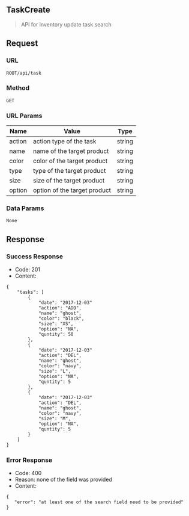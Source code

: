 ## TaskCreate
> API for inventory update task search

## Request
### URL
```ROOT/api/task```

### Method
```GET```

### URL Params
| Name     | Value                        | Type    |
| -------- |----------------------------- | ------- |
| action   | action type of the task      | string  |
| name     | name of the target product   | string  |
| color    | color of the target product  | string  |
| type     | type of the target product   | string  |
| size     | size of the target product   | string  |
| option   | option of the target product | string  |

### Data Params
```None```

## Response

### Success Response
- Code: 201
- Content:
```
{
    "tasks": [
        {
            "date": "2017-12-03"
            "action": "ADD",
            "name": "ghost",
            "color": "black",
            "size": "XS",
            "option": "NA",
            "quntity": 50
        },
        {
            "date": "2017-12-03"
            "action": "DEL",
            "name": "ghost",
            "color": "navy",
            "size": "L",
            "option": "NA",
            "quntity": 5
        },
        {
            "date": "2017-12-03"
            "action": "DEL",
            "name": "ghost",
            "color": "navy",
            "size": "M",
            "option": "NA",
            "quntity": 5
        }
    ]
}
```

### Error Response
- Code: 400
- Reason: none of the field was provided
- Content:
```
{
   "error": "at least one of the search field need to be provided"
}
```
